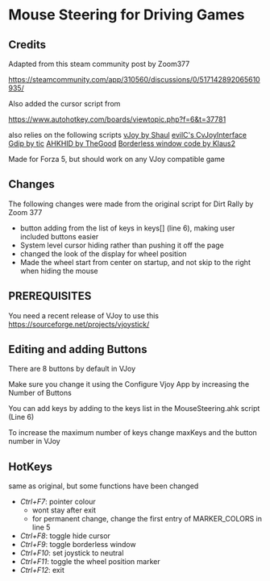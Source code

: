 # Mouse Steering for Driving Games

## Credits
Adapted from this steam community post by Zoom377

https://steamcommunity.com/app/310560/discussions/0/517142892065610935/

Also added the cursor script from 

https://www.autohotkey.com/boards/viewtopic.php?f=6&t=37781

also relies on the following scripts
[vJoy by Shaul](https://sourceforge.net/projects/vjoystick/)
[evilC's CvJoyInterface](https://github.com/evilC/AHK-CvJoyInterface)
[Gdip by tic](https://www.autohotkey.com/board/topic/29449-gdi-standard-library-145-by-tic/)
[AHKHID by TheGood](https://www.autohotkey.com/board/topic/38015-ahkhid-an-ahk-implementation-of-the-hid-functions/)
[Borderless window code by Klaus2](https://www.autohotkey.com/board/topic/114598-borderless-windowed-mode-forced-fullscreen-script-toggle/)

Made for Forza 5, but should work on any VJoy compatible game

## Changes
The following changes were made from the original script for Dirt Rally by Zoom 377
- button adding from the list of keys in keys[] (line 6), making user included buttons easier
- System level cursor hiding rather than pushing it off the page
- changed the look of the display for wheel position
- Made the wheel start from center on startup, and not skip to the right when hiding the mouse

## PREREQUISITES

You need a recent release of VJoy to use this
https://sourceforge.net/projects/vjoystick/

## Editing and adding Buttons

There are 8 buttons by default in VJoy

Make sure you change it using the Configure Vjoy App by increasing the Number of Buttons

You can add keys by adding to the keys list in the MouseSteering.ahk script (Line 6)

To increase the maximum number of keys change maxKeys and the button number in VJoy

## HotKeys
same as original, but some functions have been changed

- *Ctrl+F7*: pointer colour 
	- wont stay after exit
	- for permanent change, change the first entry of MARKER_COLORS in line 5
- *Ctrl+F8*: toggle hide cursor
- *Ctrl+F9*: toggle borderless window
- *Ctrl+F10*: set joystick to neutral
- *Ctrl+F11*: toggle the wheel position marker
- *Ctrl+F12*: exit